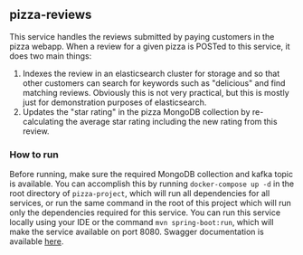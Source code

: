 ## pizza-reviews

This service handles the reviews submitted by paying customers in the pizza webapp. When a review for a given pizza is POSTed to this service, it does two main things:
1. Indexes the review in an elasticsearch cluster for storage and so that other customers can search for keywords such as "delicious" and find matching reviews. Obviously this is not very practical, but this is mostly just for demonstration purposes of elasticsearch.
2. Updates the "star rating" in the pizza MongoDB collection by re-calculating the average star rating including the new rating from this review.


### How to run
Before running, make sure the required MongoDB collection and kafka topic is available. You can accomplish this by running `docker-compose up -d` in the root directory of `pizza-project`, which will run all dependencies for all services, or run the same command in the root of this project which will run only the dependencies required for this service.
You can run this service locally using your IDE or the command `mvn spring-boot:run`, which will make the service available on port 8080. Swagger documentation is available [here](http://localhost:8080/swagger-ui/index.html).